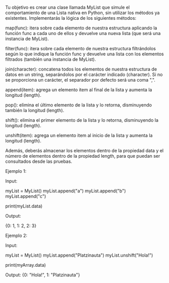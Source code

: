 Tu objetivo es crear una clase llamada MyList que simule el comportamiento de una Lista nativa en Python, sin utilizar los métodos ya existentes. Implementarás la lógica de los siguientes métodos:

map(func): itera sobre cada elemento de nuestra estructura aplicando la función func a cada uno de ellos y devuelve una nueva lista (que será una instancia de MyList).

filter(func): itera sobre cada elemento de nuestra estructura filtrándolos según lo que indique la función func y devuelve una lista con los elementos filtrados (también una instancia de MyList).

join(character): concatena todos los elementos de nuestra estructura de datos en un string, separándolos por el carácter indicado (character). Si no se proporciona un carácter, el separador por defecto será una coma ",".

append(item): agrega un elemento item al final de la lista y aumenta la longitud (length).

pop(): elimina el último elemento de la lista y lo retorna, disminuyendo también la longitud (length).

shift(): elimina el primer elemento de la lista y lo retorna, disminuyendo la longitud (length).

unshift(item): agrega un elemento item al inicio de la lista y aumenta la longitud (length).

Además, deberás almacenar los elementos dentro de la propiedad data y el número de elementos dentro de la propiedad length, para que puedan ser consultados desde las pruebas.

Ejemplo 1:

Input:

myList = MyList()
myList.append("a")
myList.append("b")
myList.append("c")

print(myList.data)

Output:

{0: 1, 1: 2, 2: 3}

Ejemplo 2:

Input:

myList = MyList()
myList.append("Platzinauta")
myList.unshift("Hola!")

print(myArray.data)

Output:
{0: "Hola!", 1: "Platzinauta"}